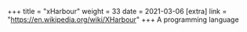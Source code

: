 +++
title = "xHarbour"
weight = 33
date = 2021-03-06
[extra]
link = "https://en.wikipedia.org/wiki/XHarbour"
+++
A programming language

